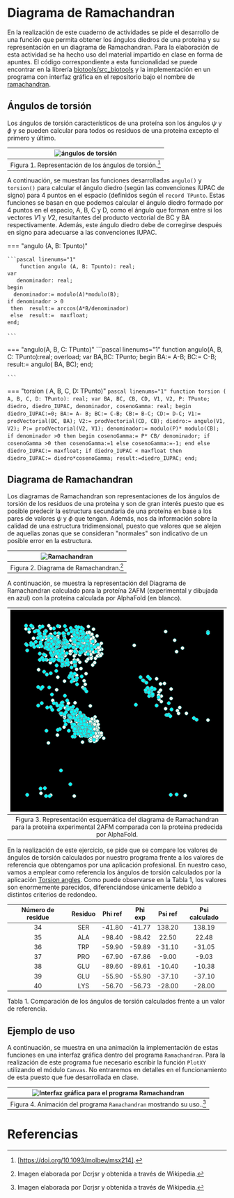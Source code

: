 # Diagrama de Ramachandran

En la realización de este cuaderno de actividades se pide el desarrollo de una función que permita obtener los ángulos diedros de una proteína y su representación en un diagrama de Ramachandran. Para la elaboración de esta actividad se ha hecho uso del material impartido en clase en forma de apuntes. El código correspondiente a esta funcionalidad se puede encontrar en la librería [biotools/src_biotools](https://github.com/currocam/biotools_hQC/blob/master/biotools/src_biotools.pas) y la implementación en un programa con interfaz gráfica en el repositorio bajo el nombre de [ramachandran](https://github.com/currocam/biotools_hQC/tree/master/ramachandran).

## Ángulos de torsión

Los ángulos de torsión característicos de una proteína son los ángulos $\psi$ y $\phi$ y se pueden calcular para todos os residuos de una proteína excepto el primero y último. 

|![ángulos de torsión](https://www.researchgate.net/publication/312022960/figure/fig8/AS:668976552095754@1536507847848/Dihedral-angle-representation-A-very-small-section-of-the-protein-backbone-is-displayed.png)|
|:--:|
|Figura 1. Representación de los ángulos de torsión.[^1]|

A continuación, se muestran las funciones desarrolladas `angulo()` y  `torsion()`  para calcular el ángulo diedro (según las convenciones IUPAC de signo) para 4 puntos en el espacio (definidos según el `record TPunto`. Estas funciones se basan en que podemos calcular el ángulo diedro formado por 4 puntos en el espacio, A, B, C y D, como el ángulo que forman entre si los vectores $V1$ y $V2$, resultantes del producto vectorial de BC y BA respectivamente. Además, este ángulo diedro debe de corregirse después en signo para adecuarse a las convenciones IUPAC.

=== "angulo (A, B: Tpunto)"

	```pascal linenums="1"
    	function angulo (A, B: Tpunto): real;
	var
	   denominador: real;
	begin
	  denominador:= modulo(A)*modulo(B);
	if denominador > 0
	 then  result:= arccos(A*B/denominador)
	 else  result:=  maxfloat;
	end;

	```
=== "angulo(A, B, C: TPunto)"
	```pascal linenums="1"
	function angulo(A, B, C: TPunto):real; overload;
	var
	   BA,BC: TPunto;
	begin
	   BA:= A-B;
	   BC:= C-B;
	   result:= angulo( BA, BC);
	end;

	```
=== "torsion ( A, B, C, D: TPunto)"
	```pascal linenums="1"
	function torsion ( A, B, C, D: TPunto): real;
	var
	   BA, BC, CB, CD, V1, V2, P: TPunto;
	   diedro, diedro_IUPAC, denominador, cosenoGamma: real;
	begin
	     diedro_IUPAC:=0;
	   BA:= A- B;
	   BC:= C-B;
	   CB:= B-C;
	   CD:= D-C;
	   V1:= prodVectorial(BC, BA);
	   V2:= prodVectorial(CD, CB);
	   diedro:= angulo(V1, V2);
	   P:= prodVectorial(V2, V1);
	   denominador:= modulo(P)* modulo(CB);
	   if denominador >0 then
	   begin
	    cosenoGamma:= P* CB/ denominador;
	    if cosenoGamma >0 then cosenoGamma:=1 else cosenoGamma:=-1;
	   end else diedro_IUPAC:= maxfloat;
	   if diedro_IUPAC < maxfloat then diedro_IUPAC:= diedro*cosenoGamma;
	   result:=diedro_IUPAC;
	end;
	```
## Diagrama de Ramachandran
Los diagramas de Ramachandran son representaciones de los ángulos de torsión de los residuos de una proteína y son de gran interés puesto que es posible predecir la estructura secundaria de una proteína en base a los pares de valores $\psi$ y $\phi$ que tengan. Además, nos da información sobre la calidad de una estructura tridimensional, puesto que valores que se alejen de aquellas zonas que se consideran "normales" son indicativo de un posible error en la estructura. 

|![Ramachandran](https://upload.wikimedia.org/wikipedia/commons/9/90/Ramachandran_plot_general_100K.jpg)|
|:--:|
|Figura 2. Diagrama de Ramachandran.[^2]|

A continuación, se muestra la representación del Diagrama de Ramachandran calculado para la proteína 2AFM (experimental y dibujada en azul) con la proteína calculada por AlphaFold (en blanco). 

|![Ramachandran](images/2AFM_Vs_AlphaFold_Ramachandran.png)|
|:--:|
|Figura 3. Representación esquemática del diagrama de Ramachandran para la proteína experimental 2AFM comparada con la proteína predecida por AlphaFold.|

En la realización de este ejercicio, se pide que se compare los valores de ángulos de torsión calculados por nuestro programa frente a los valores de referencia que obtengamos por una aplicación profesional. En nuestro caso, vamos a emplear como referencia los ángulos de torsión calculados por la aplicación [Torsion angles](https://swift.cmbi.umcn.nl/servers/html/chiang.html). Como puede observarse en la Tabla 1, los valores son enormemente parecidos, diferenciándose únicamente debido a distintos criterios de redondeo. 

| Número de residue 	| Residuo 	| Phi ref 	| Phi exp 	| Psi ref 	| Psi calculado 	|
|:---:	|:---:	|:---:	|:---:	|:---:	|:---:	|
| 34 	| SER 	| -41.80 	| -41.77 	| 138.20 	| 138.19 	|
| 35 	| ALA 	| -98.40 	| -98.42 	| 22.50 	| 22.48 	|
| 36 	| TRP 	| -59.90 	| -59.89 	| -31.10 	| -31.05 	|
| 37 	| PRO 	| -67.90 	| -67.86 	| -9.00 	| -9.03 	|
| 38 	| GLU 	| -89.60 	| -89.61 	| -10.40 	| -10.38 	|
| 39 	| GLU 	| -55.90 	| -55.90 	| -37.10 	| -37.10 	|
| 40 	| LYS 	| -56.70 	| -56.73 	| -28.00 	| -28.00 	

Tabla 1. Comparación de los ángulos de torsión calculados frente a un valor de referencia.
## Ejemplo de uso 

A continuación, se muestra en una animación la implementación de estas funciones en una interfaz gráfica dentro del programa `Ramachandran`. Para la realización de este programa fue necesario escribir la función `PlotXY` utilizando el módulo `Canvas`. No entraremos en detalles en el funcionamiento de esta puesto que fue desarrollada en clase.

|![Interfaz gráfica para el programa Ramachandran](images/ramachandran.gif)|
|:--:|
|Figura 4. Animación del programa `Ramachandran` mostrando su uso..[^2]|


# Referencias
[^1]:[https://doi.org/10.1093/molbev/msx214].
[^2]: Imagen elaborada por Dcrjsr y obtenida a través de Wikipedia. 

